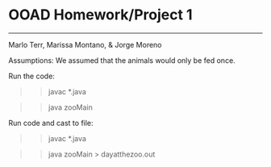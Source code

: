 # OOAD Homework/Project 1
___

Marlo Terr, Marissa Montano, & Jorge Moreno

Assumptions: We assumed that the animals would only be fed once. 

Run the code: 

>> javac *.java

>> java zooMain 

Run code and cast to file:

>> javac *.java

>> java zooMain > dayatthezoo.out
